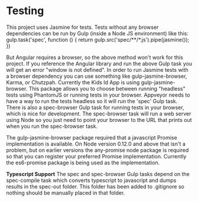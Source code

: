 Testing
=======

This project uses Jasmine for tests.  Tests without any browser dependencies can be run by Gulp (inside a Node JS environment) like this:
gulp.task('spec', function () {
    return gulp.src('spec/**/*.js').pipe(jasmine());
})

But Angular requires a browser, so the above method won't work for this project.  If you reference the Angular library and run the above Gulp task you will get an error "window is not defined".  In order to run Jasmine tests with a browser dependency you can use something like gulp-jasmine-browser, Karma, or Chutzpah.  Currently the Kids Id App is using gulp-jasmine-browser.  This package allows you to choose between running "headless" tests using PhantomJS or running tests in your browser.  Appveyor needs to have a way to run the tests headless so it will run the 'spec' Gulp task.  There is also a spec-browser Gulp task for running tests in your browser, which is nice for development.  The spec-browser task will run a web server using Node so you just need to point your browser to the URL that prints out when you run the spec-browser task.

The gulp-jasmine-browser package required that a javascript Promise implementation is available.  On Node version 0.12.0 and above that isn't a problem, but on earlier versions the any-promise node package is required so that you can register your preferred Promise implementation.  Currently the es6-promise package is being used as the implementation.

**Typescript Support**
The spec and spec-browser Gulp tasks depend on the spec-compile task which converts typescript to javascript and dumps results in the spec-out folder.  This folder has been added to .gitignore so nothing should be manually placed in that folder.